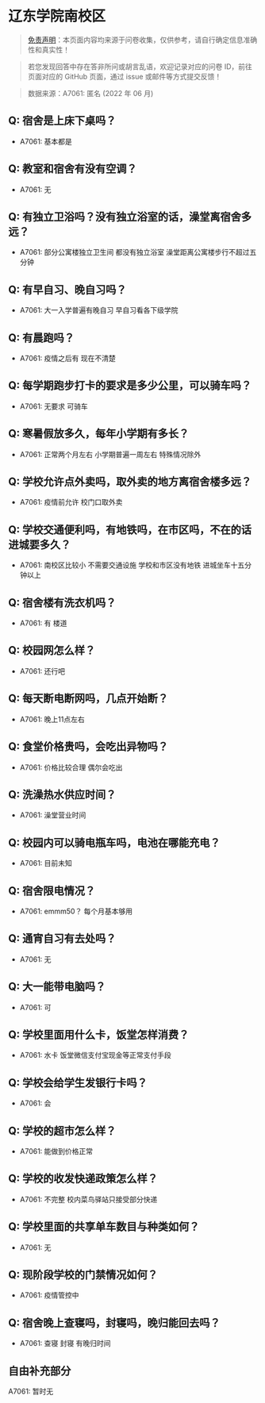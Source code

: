 # 辽东学院南校区

> [免责声明](https://colleges.chat/#_3)：本页面内容均来源于问卷收集，仅供参考，请自行确定信息准确性和真实性！

> 若您发现回答中存在答非所问或胡言乱语，欢迎记录对应的问卷 ID，前往页面对应的 GitHub 页面，通过 issue 或邮件等方式提交反馈！

> 数据来源：A7061: 匿名 (2022 年 06 月)

## Q: 宿舍是上床下桌吗？

- A7061: 基本都是

## Q: 教室和宿舍有没有空调？

- A7061: 无

## Q: 有独立卫浴吗？没有独立浴室的话，澡堂离宿舍多远？

- A7061: 部分公寓楼独立卫生间 都没有独立浴室 澡堂距离公寓楼步行不超过五分钟

## Q: 有早自习、晚自习吗？

- A7061: 大一入学普遍有晚自习 早自习看各下级学院

## Q: 有晨跑吗？

- A7061: 疫情之后有 现在不清楚

## Q: 每学期跑步打卡的要求是多少公里，可以骑车吗？

- A7061: 无要求 可骑车

## Q: 寒暑假放多久，每年小学期有多长？

- A7061: 正常两个月左右 小学期普遍一周左右 特殊情况除外

## Q: 学校允许点外卖吗，取外卖的地方离宿舍楼多远？

- A7061: 疫情前允许 校门口取外卖

## Q: 学校交通便利吗，有地铁吗，在市区吗，不在的话进城要多久？

- A7061: 南校区比较小 不需要交通设施 学校和市区没有地铁 进城坐车十五分钟以上

## Q: 宿舍楼有洗衣机吗？

- A7061: 有 楼道

## Q: 校园网怎么样？

- A7061: 还行吧

## Q: 每天断电断网吗，几点开始断？

- A7061: 晚上11点左右

## Q: 食堂价格贵吗，会吃出异物吗？

- A7061: 价格比较合理 偶尔会吃出

## Q: 洗澡热水供应时间？

- A7061: 澡堂营业时间

## Q: 校园内可以骑电瓶车吗，电池在哪能充电？

- A7061: 目前未知

## Q: 宿舍限电情况？

- A7061: emmm50？ 每个月基本够用

## Q: 通宵自习有去处吗？

- A7061: 无

## Q: 大一能带电脑吗？

- A7061: 可

## Q: 学校里面用什么卡，饭堂怎样消费？

- A7061: 水卡 饭堂微信支付宝现金等正常支付手段

## Q: 学校会给学生发银行卡吗？

- A7061: 会

## Q: 学校的超市怎么样？

- A7061: 能做到价格正常

## Q: 学校的收发快递政策怎么样？

- A7061: 不完整 校内菜鸟驿站只接受部分快递

## Q: 学校里面的共享单车数目与种类如何？

- A7061: 无

## Q: 现阶段学校的门禁情况如何？

- A7061: 疫情管控中

## Q: 宿舍晚上查寝吗，封寝吗，晚归能回去吗？

- A7061: 查寝 封寝 有晚归时间

## 自由补充部分

A7061: 暂时无